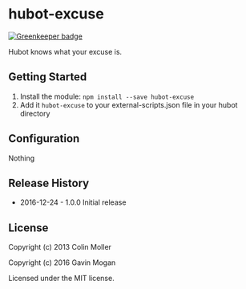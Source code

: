 # hubot-excuse

[![Greenkeeper badge](https://badges.greenkeeper.io/halkeye/hubot-excuse.svg)](https://greenkeeper.io/)

Hubot knows what your excuse is.

## Getting Started
1. Install the module: `npm install --save hubot-excuse`
2. Add it `hubot-excuse` to your external-scripts.json file in your hubot directory

## Configuration

Nothing

## Release History

* 2016-12-24 - 1.0.0
    Initial release


## License

Copyright (c) 2013 Colin Moller

Copyright (c) 2016 Gavin Mogan

Licensed under the MIT license.
